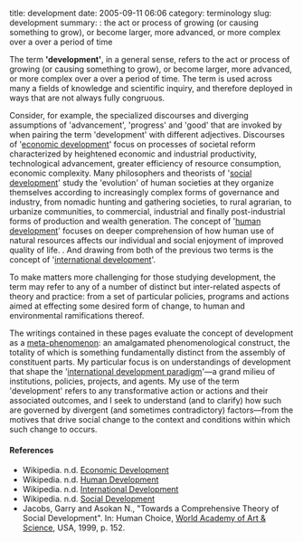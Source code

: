 title: development
date: 2005-09-11 06:06
category: terminology
slug: development
summary: : the act or process of growing (or causing something to grow), or become larger, more advanced, or more complex over a over a period of time

<!--
tags: info, faq
icon: file-code-o
summary: 
-->

<!--
layout: post
title:  development
date:   2005-09-11 06:06:06
categories: terminology
permalink: /development/
published: true
comments: true
-->

The term **'development'**, in a general sense, refers to the act or process of growing (or causing something to grow), or become larger, more advanced, or more complex over a over a period of time. The term is used across many a fields of knowledge and scientific inquiry, and therefore deployed in ways that are not always fully congruous.

Consider, for example, the specialized discourses and diverging assumptions of 'advancement', 'progress' and 'good' that are invoked by when pairing the term 'development' with different adjectives. Discourses of '[economic development]()' focus on processes of societal reform characterized by heightened economic and industrial productivity, technological advancement, greater efficiency of resource consumption, economic complexity. Many philosophers and theorists of '[social development]()' study the 'evolution' of human societies at they organize themselves according to increasingly complex forms of governance and industry, from nomadic hunting and gathering societies, to rural agrarian, to urbanize communities, to commercial, industrial and finally post-industrial forms of production and wealth generation. The concept of '[human development]()' focuses on deeper comprehension of how human use of natural resources affects our individual and social enjoyment of improved quality of life. . And drawing from both of the previous two terms is the concept of '[international development]()'.

To make matters more challenging for those studying development, the term may refer to any of a number of distinct but inter-related aspects of theory and practice: from a set of particular policies, programs and actions aimed at effecting some desired form of change, to human and environmental ramifications thereof.

The writings contained in these pages evaluate the concept of development as a [meta-phenomenon](): an amalgamated phenomenological construct, the totality of which is something fundamentally distinct from the assembly of constituent parts.  My particular focus is on understandings of development that shape the '[international development paradigm](/development-paradigm/)'—a grand milieu of institutions, policies, projects, and agents. My use of the term 'development' refers to any transformative action or actions and their associated outcomes, and I seek to understand (and to clarify) how such are governed by divergent (and sometimes contradictory) factors&mdash;from the motives that drive social change to the context and conditions within which such change to occurs.

<!--
'''International development''' (also known as global development<ref>[http://www.gapminder.org/videos/human-rights-democracy-statistics/ Video with prof. Hans Rosling] after 21 seconds</ref>) is a common reference for connoting a broad array of approaches to achieving greater quality of life for humankind. The concept of international development generally encompasses specialized fields, including foreign aid, healthcare, education, poverty reduction, gender equality, disaster preparedness, disaster relief,  infrastructure, economics, governance, human rights protections, environment protection, etc.<ref>[http://www.qeh.ox.ac.uk/research Oxford Department of International Development]</ref>

The field of international development is largely a product of institutions and policies that were established after the Second World War (WWII).  The charters of many such international development institutions include mandates to alleviate poverty and improving human well-being.[3]  The United Nations Charter, for example, pledges to "promote higher standards of living, full employment, and conditions of economic and social progress and development". <ref>http://www.un.org/en/development/other/overview.shtml</ref>

International development practices are extremely diverse, but typically derive from more specific economic, political, and ideological theories and agendas.

International development projects may consist of a single, transformative project to address a specific problem or a series of projects that target an integrated set of societal concerns. <ref>http://en.wikipedia.org/wiki/International_development</ref>

'''NOTE:''' Wikipedia provides [http://en.wikipedia.org/wiki/International_development a good contextual overview] of the concept of international development and related historical contexts.


-->

#### References

*  Wikipedia. n.d. [Economic Development](http://en.wikipedia.org/wiki/Economic_development)
*  Wikipedia. n.d. [Human Development](http://en.wikipedia.org/wiki/Human_development_%28humanity%29)
*  Wikipedia. n.d. [International Development](http://en.wikipedia.org/wiki/International_development)
*  Wikipedia. n.d. [Social Development](http://en.wikipedia.org/wiki/Social_development_theory)
* Jacobs, Garry and Asokan N., "Towards a Comprehensive Theory of Social Development". In: Human Choice, [World Academy of Art & Science](http://en.wikipedia.org/wiki/World_Academy_of_Art_%26_Science), USA, 1999, p. 152.


<!--


-->


